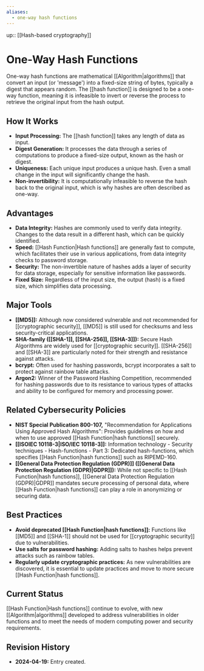 ```yaml
---
aliases:
  - one-way hash functions
---
```

up:: [[Hash-based cryptography]]
# One-Way Hash Functions

One-way hash functions are mathematical [[Algorithm|algorithms]] that convert an input (or 'message') into a fixed-size string of bytes, typically a digest that appears random. The [[hash function]] is designed to be a one-way function, meaning it is infeasible to invert or reverse the process to retrieve the original input from the hash output.

## How It Works

- **Input Processing:** The [[hash function]] takes any length of data as input.
- **Digest Generation:** It processes the data through a series of computations to produce a fixed-size output, known as the hash or digest.
- **Uniqueness:** Each unique input produces a unique hash. Even a small change in the input will significantly change the hash.
- **Non-invertibility:** It is computationally infeasible to reverse the hash back to the original input, which is why hashes are often described as one-way.

## Advantages

- **Data Integrity:** Hashes are commonly used to verify data integrity. Changes to the data result in a different hash, which can be quickly identified.
- **Speed:** [[Hash Function|Hash functions]] are generally fast to compute, which facilitates their use in various applications, from data integrity checks to password storage.
- **Security:** The non-invertible nature of hashes adds a layer of security for data storage, especially for sensitive information like passwords.
- **Fixed Size:** Regardless of the input size, the output (hash) is a fixed size, which simplifies data processing.

## Major Tools

- **[[MD5]]:** Although now considered vulnerable and not recommended for [[cryptographic security]], [[MD5]] is still used for checksums and less security-critical applications.
- **SHA-family ([[SHA-1]], [[SHA-256]], [[SHA-3]]):** Secure Hash Algorithms are widely used for [[cryptographic security]]. [[SHA-256]] and [[SHA-3]] are particularly noted for their strength and resistance against attacks.
- **bcrypt:** Often used for hashing passwords, bcrypt incorporates a salt to protect against rainbow table attacks.
- **Argon2:** Winner of the Password Hashing Competition, recommended for hashing passwords due to its resistance to various types of attacks and ability to be configured for memory and processing power.

## Related Cybersecurity Policies

- **NIST Special Publication 800-107,** "Recommendation for Applications Using Approved Hash Algorithms": Provides guidelines on how and when to use approved [[Hash Function|hash functions]] securely.
- **[[ISOIEC 10118-3|ISO/IEC 10118-3]]:** Information technology - Security techniques - Hash-functions - Part 3: Dedicated hash-functions, which specifies [[Hash Function|hash functions]] such as RIPEMD-160.
- **[[General Data Protection Regulation (GDPR)]] ([[General Data Protection Regulation (GDPR)|GDPR]]):** While not specific to [[Hash Function|hash functions]], [[General Data Protection Regulation (GDPR)|GDPR]] mandates secure processing of personal data, where [[Hash Function|hash functions]] can play a role in anonymizing or securing data.

## Best Practices

- **Avoid deprecated [[Hash Function|hash functions]]:** Functions like [[MD5]] and [[SHA-1]] should not be used for [[cryptographic security]] due to vulnerabilities.
- **Use salts for password hashing:** Adding salts to hashes helps prevent attacks such as rainbow tables.
- **Regularly update cryptographic practices:** As new vulnerabilities are discovered, it is essential to update practices and move to more secure [[Hash Function|hash functions]].

## Current Status

[[Hash Function|Hash functions]] continue to evolve, with new [[Algorithm|algorithms]] developed to address vulnerabilities in older functions and to meet the needs of modern computing power and security requirements.

## Revision History

- **2024-04-19:** Entry created.